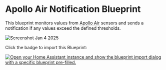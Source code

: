 # Apollo Air Notification Blueprint

This blueprint monitors values from [Apollo Air](https://apolloautomation.com/products/air-1) sensors and sends a notification if any values exceed the defined thresholds.

![Screenshot Jan 4 2025](https://github.com/user-attachments/assets/9589394a-dae8-4faf-8d85-b11067ecd640)

Click the badge to import this Blueprint:

[![Open your Home Assistant instance and show the blueprint import dialog with a specific blueprint pre-filled.](https://my.home-assistant.io/badges/blueprint_import.svg)](https://my.home-assistant.io/redirect/blueprint_import/?blueprint_url=https%3A%2F%2Fraw.githubusercontent.com%2Famaisano%2Fhomeassistant-apollo-air-blueprint%2Frefs%2Fheads%2Fmain%2Fapollo-air-blueprint.yaml)
